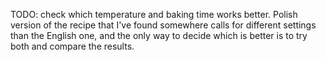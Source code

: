 TODO: check which temperature and baking time works better. Polish version of
the recipe that I've found somewhere calls for different settings than the
English one, and the only way to decide which is better is to try both and
compare the results.
